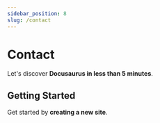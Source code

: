 ```yaml
---
sidebar_position: 8
slug: /contact
---
```


# Contact

Let's discover **Docusaurus in less than 5 minutes**.

## Getting Started

Get started by **creating a new site**.